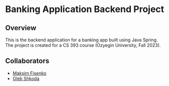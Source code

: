# Banking Application Backend Project

## Overview
This is the backend application for a banking app built using Java Spring. The project is created for a CS 393 course (Ozyegin University, Fall 2023).

## Collaborators
- [Maksim Fisenko](https://github.com/maksimfisenko)
- [Gleb Shkoda](https://github.com/Gosyaa)
